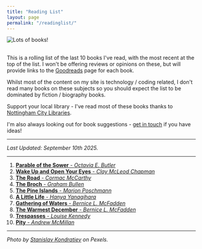 ```yaml
---
title: "Reading List"
layout: page
permalink: "/readinglist/"
---
```

<div class="container">
    <div class="row">
        <div class="col-md-12">
            <img src="{{site.baseurl}}/assets/images/readinglistbanner.jpg" class="img-fluid" alt="Lots of books!">
        </div>
    </div>
    <div class="row">
        <div class="col-md-12">
            <br/>
            <p>This is a rolling list of the last 10 books I've read, with the most recent at the top of the list.  I won't be offering reviews or opinions on these, but will provide links to the <a href="https://www.goodreads.com/" target="_blank">Goodreads</a> page for each book.</p>
            <p>Whilst most of the content on my site is technology / coding related, I don't read many books on these subjects so you should expect the list to be dominated by fiction / biography books.</p>
            <p>Support your local library - I've read most of these books thanks to <a href="https://www.nottinghamcitylibraries.co.uk/" target="_blank">Nottingham City Libraries</a>.</p>
            <p>I'm also always looking out for book suggestions - <a href="/contact">get in touch</a> if you have ideas!</p>
            <hr/>
            <p><i>Last Updated: September 10th 2025.</i></p>
            <hr/>
            <ol>
                <li><a href="https://www.goodreads.com/book/show/52397.Parable_of_the_Sower" target="_blank"><b>Parable of the Sower</b> - <i>Octavia E. Butler</i></a></li> 
                <li><a href="https://www.goodreads.com/book/show/204640265-wake-up-and-open-your-eyes" target="_blank"><b>Wake Up and Open Your Eyes</b> - <i>Clay McLeod Chapman</i></a></li> 
                <li><a href="https://www.goodreads.com/book/show/6288.The_Road" target="_blank"><b>The Road</b> - <i>Cormac McCarthy</i></a></li> 
                <li><a href="https://www.goodreads.com/book/show/57566620-the-broch" target="_blank"><b>The Broch</b> - <i>Graham Bullen</i></a></li> 
                <li><a href="https://www.goodreads.com/book/show/43406797-the-pine-islands" target="_blank"><b>The Pine Islands</b> - <i>Marion Poschmann</i></a></li>  
                <li><a href="https://www.goodreads.com/book/show/22822858-a-little-life" target="_blank"><b>A Little Life</b> - <i>Hanya Yanagihara</i></a></li>   
                <li><a href="https://www.goodreads.com/book/show/11225026-gathering-of-waters" target="_blank"><b>Gathering of Waters</b> - <i>Bernice L. McFadden</i></a></li>   
                <li><a href="https://www.goodreads.com/book/show/495358.The_Warmest_December" target="_blank"><b>The Warmest December</b> - <i>Bernice L. McFadden</i></a></li>   
                <li><a href="https://www.goodreads.com/book/show/60417483-trespasses" target="_blank"><b>Trespasses</b> - <i>Louise Kennedy</i></a></li>  
                <li><a href="https://www.goodreads.com/book/show/126033230-pity" target="_blank"><b>Pity</b> - <i>Andrew McMillan</i></a></li>  
            </ol>
            <hr/>
            <p><i>Photo by <a href="https://www.pexels.com/photo/books-on-wooden-shelves-inside-library-2908984/" target="_blank">Stanislav Kondratiev</a> on Pexels.</i></p>
         </div>
   </div>
</div>
